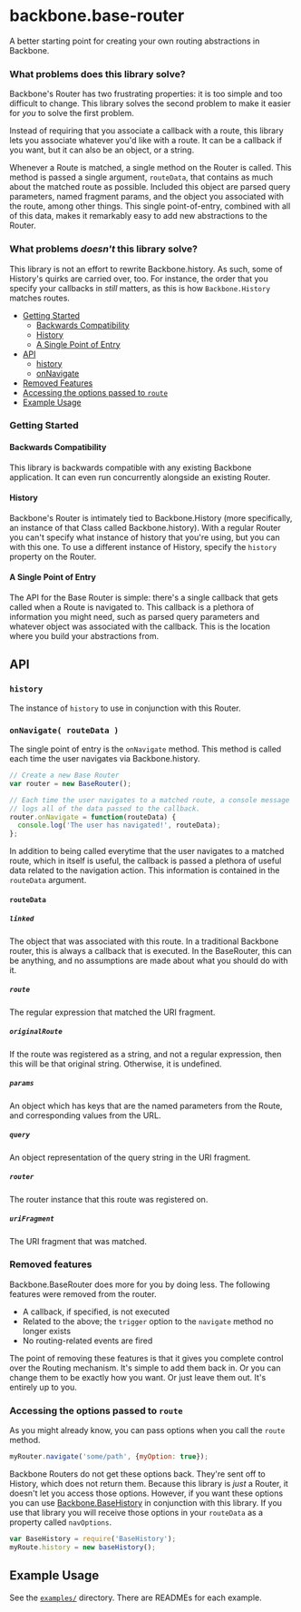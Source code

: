 # backbone.base-router

A better starting point for creating your own routing abstractions in Backbone.

### What problems does this library solve?

Backbone's Router has two frustrating properties: it is too simple and too difficult to
change. This library solves the second problem to make it easier for *you* to solve the
first problem.

Instead of requiring that you associate a callback with a route, this library
lets you associate whatever you'd like with a route. It can be a callback if you want,
but it can also be an object, or a string.

Whenever a Route is matched, a single method on the Router is called. This method is passed a single
argument, `routeData`, that contains as much about the matched route as possible. Included this object are parsed
query parameters, named fragment params, and the object you associated with the route, among other things. This
single point-of-entry, combined with all of this data, makes it remarkably easy to add new abstractions to the Router.

### What problems *doesn't* this library solve?

This library is not an effort to rewrite Backbone.history. As such, some of History's quirks are carried
over, too. For instance, the order that you specify your callbacks in *still* matters, as this is how `Backbone.History` matches routes.

- [Getting Started](#getting-started)
  - [Backwards Compatibility](#backwards-compatibility)
  - [History](#history)
  - [A Single Point of Entry](#a-single-point-of-entry)
- [API](#api)
  - [history](#history)
  - [onNavigate](#onnavigate-routedata-)
- [Removed Features](#removed-features)
- [Accessing the options passed to `route`](#accessing-the-options-passed-to-route)
- [Example Usage](#example-usage)

### Getting Started

#### Backwards Compatibility

This library is backwards compatible with any existing Backbone application. It can even run concurrently
alongside an existing Router.

#### History

Backbone's Router is intimately tied to Backbone.History (more specifically, an instance
of that Class called Backbone.history). With a regular Router you can't specify what instance
of history that you're using, but you can with this one. To use a different instance of History, specify the
`history` property on the Router.

#### A Single Point of Entry

The API for the Base Router is simple: there's a single callback that gets called when a Route is navigated
to. This callback is a plethora of information you might need, such as parsed query
parameters and whatever object was associated with the callback. This is the location
where you build your abstractions from.

## API

### `history`

The instance of `history` to use in conjunction with this Router.

### `onNavigate( routeData )`

The single point of entry is the `onNavigate` method. This method is called each time the user navigates
via Backbone.history.

```js
// Create a new Base Router
var router = new BaseRouter();

// Each time the user navigates to a matched route, a console message
// logs all of the data passed to the callback.
router.onNavigate = function(routeData) {
  console.log('The user has navigated!', routeData);
};
```

In addition to being called everytime that the user navigates to a matched route, which in itself is useful, the
callback is passed a plethora of useful data related to the navigation action. This information is contained
in the `routeData` argument.

#### `routeData`

##### `linked`

The object that was associated with this route. In a traditional Backbone router, this is always a callback that
is executed. In the BaseRouter, this can be anything, and no assumptions are made about what you should do with it.

##### `route`

The regular expression that matched the URI fragment.

##### `originalRoute`

If the route was registered as a string, and not a regular expression, then this will
be that original string. Otherwise, it is undefined.

##### `params`

An object which has keys that are the named parameters from the Route, and corresponding values
from the URL.

##### `query`

An object representation of the query string in the URI fragment.

##### `router`

The router instance that this route was registered on.

##### `uriFragment`

The URI fragment that was matched.

### Removed features

Backbone.BaseRouter does more for you by doing less. The following features were removed from the router.

- A callback, if specified, is not executed
- Related to the above; the `trigger` option to the `navigate` method no longer exists
- No routing-related events are fired

The point of removing these features is that it gives you complete control over the Routing
mechanism. It's simple to add them back in. Or you can change them to be exactly how you
want. Or just leave them out. It's entirely up to you.

### Accessing the options passed to `route`

As you might already know, you can pass options when you call the `route` method.

```js
myRouter.navigate('some/path', {myOption: true});
```

Backbone Routers do not get these options back. They're sent off to History, which does not
return them. Because this library is *just* a Router, it doesn't let you access those options. However, if you want
these options you can use [Backbone.BaseHistory](https://github.com/jmeas/backbone.base-history) in conjunction
with this library. If you use that library you will receive those options in your `routeData` as a property
called `navOptions`.

```js
var BaseHistory = require('BaseHistory');
myRoute.history = new baseHistory();
```

## Example Usage

See the [`examples/`](https://github.com/jmeas/backbone.base-router/tree/updates/examples) directory. There are READMEs for each example.
